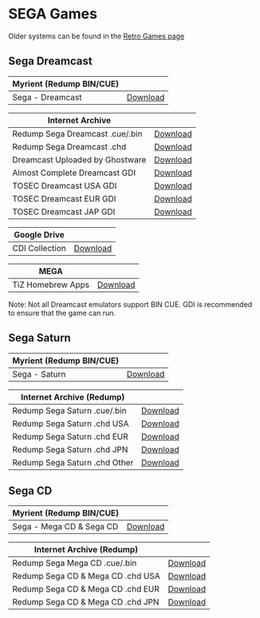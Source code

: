 # SEGA Games

Older systems can be found in the [Retro Games page](/megathread/retro)

## **Sega Dreamcast**

|**Myrient (Redump BIN/CUE)**||
| ------ | ------ |
| Sega - Dreamcast | [Download](https://myrient.erista.me/files/Redump/Sega%20-%20Dreamcast/) |

|**Internet Archive**||
| ------ | ------ |
| Redump Sega Dreamcast .cue/.bin | [Download](https://archive.org/download/redump.dc.revival) |
| Redump Sega Dreamcast .chd | [Download](https://archive.org/download/chd_dc/CHD-DC/) |
| Dreamcast Uploaded by Ghostware | [Download](https://archive.org/download/DreamcastCollectionByGhostwareMulti-region) |
| Almost Complete Dreamcast GDI | [Download](https://archive.org/download/almstcmpltdrmcst) |
| TOSEC Dreamcast USA GDI | [Download](https://archive.org/download/tosecdcus20190822) |
| TOSEC Dreamcast EUR GDI | [Download](https://archive.org/download/18wheeleramericanprotruckerv1.7002001segapalm4) |
| TOSEC Dreamcast JAP GDI | [Download](https://archive.org/download/interludev1.0032003necinterchanneljp) |

|**Google Drive**||
| ------ | ------ |
| CDI Collection | [Download](https://docs.google.com/spreadsheets/d/14fCQ3NXIlW1ZC_gjIejpQVPG34fLWmSoXYgSTyxdRWM/edit#gid=0) |

|**MEGA**||
| ------ | ------ |
| TiZ Homebrew Apps | [Download](https://mega.nz/#F!q7oxzDga!JfJulP8EX1-poB0nkgy2ZA) |

Note: Not all Dreamcast emulators support BIN CUE. GDI is recommended to ensure that the game can run.

## **Sega Saturn**

|**Myrient (Redump BIN/CUE)**||
| ------ | ------ |
| Sega - Saturn | [Download](https://myrient.erista.me/files/Redump/Sega%20-%20Saturn/) |

|**Internet Archive (Redump)**||
| ------ | ------ |
| Redump Sega Saturn .cue/.bin | [Download](https://archive.org/download/redump.ss.revival) |
| Redump Sega Saturn .chd USA | [Download](https://archive.org/download/chd_saturn/CHD-Saturn/USA/) |
| Redump Sega Saturn .chd EUR | [Download](https://archive.org/download/chd_saturn/CHD-Saturn/Europe/) |
| Redump Sega Saturn .chd JPN | [Download](https://archive.org/download/chd_saturn/CHD-Saturn/Japan/) | 
| Redump Sega Saturn .chd Other | [Download](https://archive.org/download/chd_saturn/CHD-Saturn/Other-Regions/) | 

## **Sega CD**

|**Myrient (Redump BIN/CUE)**||
| ------ | ------ |
| Sega - Mega CD & Sega CD | [Download](https://myrient.erista.me/files/Redump/Sega%20-%20Mega%20CD%20&%20Sega%20CD/) |

|**Internet Archive (Redump)**||
| ------ | ------ |
| Redump Sega Mega CD .cue/.bin | [Download](https://archive.org/download/redump.mcd.revival) |
| Redump Sega CD & Mega CD .chd USA | [Download](https://archive.org/download/chd_segacd/CHD-SegaCD-NTSC/) |
| Redump Sega CD & Mega CD .chd EUR | [Download](https://archive.org/download/chd_segacd/CHD-MegaCD-PAL/) |
| Redump Sega CD & Mega CD .chd JPN | [Download](https://archive.org/download/chd_segacd/CHD-MegaCD-NTSCJ/) |
